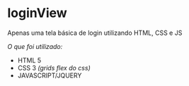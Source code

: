 # loginView
Apenas uma tela básica de login utilizando HTML, CSS e JS

<p><em>O que foi utilizado:</em><p>
<ul>
  <li>HTML 5</li>
  <li>CSS 3 <em>(grids flex do css)</em></li>
  <li>JAVASCRIPT/JQUERY</li>
</ul>
